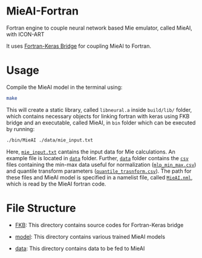 # MieAI-Fortran

Fortran engine to couple neural network based Mie emulator, called MieAI, with ICON-ART


It uses [Fortran-Keras Bridge](https://github.com/scientific-computing/FKB) for coupling MieAI to Fortran. 

# Usage

Compile the MieAI model in the terminal using:

```bash
make 
```

This will create a static library, called `libneural.a` inside `build/lib/` folder, which contains necessary objects for linking fortran with keras using FKB bridge and an executable, called MieAI, in `bin` folder which can be executed by running:

```bash
./bin/MieAI ./data/mie_input.txt 
```

Here, [`mie_input.txt`](./data/mie_input.txt) cantains the input data for Mie calculations. An example file is located in [`data`](./data) folder. Further, [`data`](./data) folder contains the [`csv`](./data) files containing the min-max data useful for normalization ([`mlp_min_max.csv`](./data/mlp_min_max.csv)) and quantile transform parameters ([`quantile_trasnform.csv`](./data/quantile_transform.csv)). The path for these files and MieAI model is specified in a namelist file, called [`MieAI.nml`](MieAI.nml), which is read by the MieAI fortran code.

# File Structure

- [FKB](./FKB): This directory contains source codes for Fortran-Keras bridge

- [model](./model): This directory contains various trained MieAI models

- [data](./data): This directory contains data to be fed to MieAI
